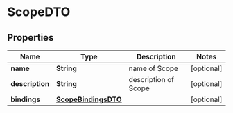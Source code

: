 
# ScopeDTO

## Properties
Name | Type | Description | Notes
------------ | ------------- | ------------- | -------------
**name** | **String** | name of Scope  |  [optional]
**description** | **String** | description of Scope  |  [optional]
**bindings** | [**ScopeBindingsDTO**](ScopeBindingsDTO.md) |  |  [optional]



